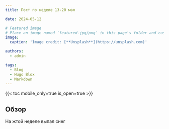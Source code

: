 ```yaml
---
title: Пост по неделе 13-20 мая

date: 2024-05-12

# Featured image
# Place an image named `featured.jpg/png` in this page's folder and customize its options here.
image:
  caption: 'Image credit: [**Unsplash**](https://unsplash.com)'

authors:
  - admin

tags:
  - Blog
  - Hugo Blox
  - Markdown
---
```


{{< toc mobile_only=true is_open=true >}}

## Обзор

На жтой неделе выпал снег
